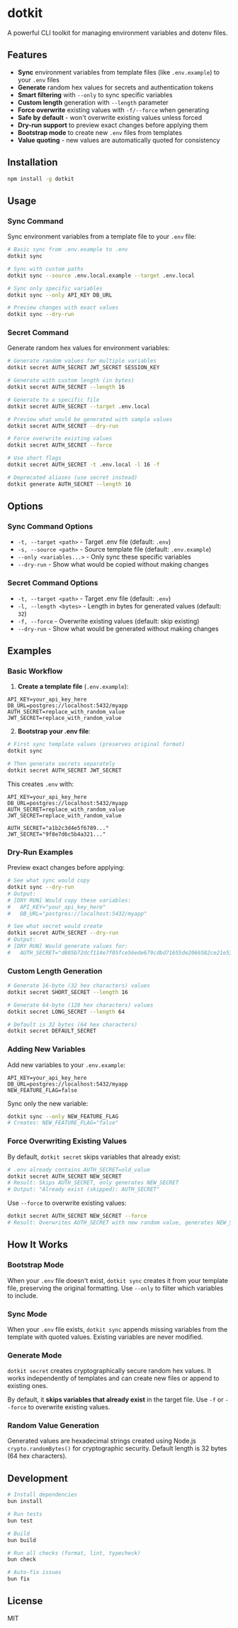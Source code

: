 # dotkit

A powerful CLI toolkit for managing environment variables and dotenv files.

## Features

- **Sync** environment variables from template files (like `.env.example`) to your `.env` files
- **Generate** random hex values for secrets and authentication tokens
- **Smart filtering** with `--only` to sync specific variables
- **Custom length** generation with `--length` parameter
- **Force overwrite** existing values with `-f/--force` when generating
- **Safe by default** - won't overwrite existing values unless forced
- **Dry-run support** to preview exact changes before applying them
- **Bootstrap mode** to create new `.env` files from templates
- **Value quoting** - new values are automatically quoted for consistency

## Installation

```bash
npm install -g dotkit
```

## Usage

### Sync Command

Sync environment variables from a template file to your `.env` file:

```bash
# Basic sync from .env.example to .env
dotkit sync

# Sync with custom paths
dotkit sync --source .env.local.example --target .env.local

# Sync only specific variables
dotkit sync --only API_KEY DB_URL

# Preview changes with exact values
dotkit sync --dry-run
```

### Secret Command

Generate random hex values for environment variables:

```bash
# Generate random values for multiple variables
dotkit secret AUTH_SECRET JWT_SECRET SESSION_KEY

# Generate with custom length (in bytes)
dotkit secret AUTH_SECRET --length 16

# Generate to a specific file
dotkit secret AUTH_SECRET --target .env.local

# Preview what would be generated with sample values
dotkit secret AUTH_SECRET --dry-run

# Force overwrite existing values
dotkit secret AUTH_SECRET --force

# Use short flags
dotkit secret AUTH_SECRET -t .env.local -l 16 -f

# Deprecated aliases (use secret instead)
dotkit generate AUTH_SECRET --length 16
```

## Options

### Sync Command Options

- `-t, --target <path>` - Target .env file (default: `.env`)
- `-s, --source <path>` - Source template file (default: `.env.example`)
- `--only <variables...>` - Only sync these specific variables
- `--dry-run` - Show what would be copied without making changes

### Secret Command Options

- `-t, --target <path>` - Target .env file (default: `.env`)
- `-l, --length <bytes>` - Length in bytes for generated values (default: `32`)
- `-f, --force` - Overwrite existing values (default: skip existing)
- `--dry-run` - Show what would be generated without making changes

## Examples

### Basic Workflow

1. **Create a template file** (`.env.example`):

```env
API_KEY=your_api_key_here
DB_URL=postgres://localhost:5432/myapp
AUTH_SECRET=replace_with_random_value
JWT_SECRET=replace_with_random_value
```

2. **Bootstrap your .env file**:

```bash
# First sync template values (preserves original format)
dotkit sync

# Then generate secrets separately
dotkit secret AUTH_SECRET JWT_SECRET
```

This creates `.env` with:

```env
API_KEY=your_api_key_here
DB_URL=postgres://localhost:5432/myapp
AUTH_SECRET=replace_with_random_value
JWT_SECRET=replace_with_random_value

AUTH_SECRET="a1b2c3d4e5f6789..."
JWT_SECRET="9f8e7d6c5b4a321..."
```

### Dry-Run Examples

Preview exact changes before applying:

```bash
# See what sync would copy
dotkit sync --dry-run
# Output:
# [DRY RUN] Would copy these variables:
#   API_KEY="your_api_key_here"
#   DB_URL="postgres://localhost:5432/myapp"

# See what secret would create
dotkit secret AUTH_SECRET --dry-run
# Output:
# [DRY RUN] Would generate values for:
#   AUTH_SECRET="d805b72dcf114e7f05fce56ede679cdbd71655de2066582ce21e53e9f0ad84b2"
```

### Custom Length Generation

```bash
# Generate 16-byte (32 hex characters) values
dotkit secret SHORT_SECRET --length 16

# Generate 64-byte (128 hex characters) values
dotkit secret LONG_SECRET --length 64

# Default is 32 bytes (64 hex characters)
dotkit secret DEFAULT_SECRET
```

### Adding New Variables

Add new variables to your `.env.example`:

```env
API_KEY=your_api_key_here
DB_URL=postgres://localhost:5432/myapp
NEW_FEATURE_FLAG=false
```

Sync only the new variable:

```bash
dotkit sync --only NEW_FEATURE_FLAG
# Creates: NEW_FEATURE_FLAG="false"
```

### Force Overwriting Existing Values

By default, `dotkit secret` skips variables that already exist:

```bash
# .env already contains AUTH_SECRET=old_value
dotkit secret AUTH_SECRET NEW_SECRET
# Result: Skips AUTH_SECRET, only generates NEW_SECRET
# Output: "Already exist (skipped): AUTH_SECRET"
```

Use `--force` to overwrite existing values:

```bash
dotkit secret AUTH_SECRET NEW_SECRET --force
# Result: Overwrites AUTH_SECRET with new random value, generates NEW_SECRET
```

## How It Works

### Bootstrap Mode

When your `.env` file doesn't exist, `dotkit sync` creates it from your template file, preserving the original formatting. Use `--only` to filter which variables to include.

### Sync Mode

When your `.env` file exists, `dotkit sync` appends missing variables from the template with quoted values. Existing variables are never modified.

### Generate Mode

`dotkit secret` creates cryptographically secure random hex values. It works independently of templates and can create new files or append to existing ones.

By default, it **skips variables that already exist** in the target file. Use `-f` or `--force` to overwrite existing values.

### Random Value Generation

Generated values are hexadecimal strings created using Node.js `crypto.randomBytes()` for cryptographic security. Default length is 32 bytes (64 hex characters).

## Development

```bash
# Install dependencies
bun install

# Run tests
bun test

# Build
bun build

# Run all checks (format, lint, typecheck)
bun check

# Auto-fix issues
bun fix
```

## License

MIT
